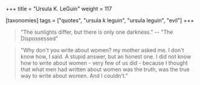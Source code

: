 +++
title = "Ursula K. LeGuin"
weight = 117

[taxonomies]
tags = ["quotes", "ursula k leguin", "ursula leguin", "evil"]
+++

> "The sunlights differ, but there is only one darkness."
-- "The Dispossessed"

> "Why don't you write about women? my mother asked me. I don't know how, I
> said. A stupid answer, but an honest one. I did not know how to write about
> women - very few of us did - because I thought that what men had written
> about women was the truth, was the true way to write about women. And I
> couldn't."

